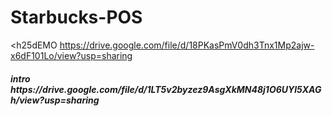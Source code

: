 # Starbucks-POS

<h25dEMO
https://drive.google.com/file/d/18PKasPmV0dh3Tnx1Mp2ajw-x6dF101Lo/view?usp=sharing
<h5>intro
https://drive.google.com/file/d/1LT5v2byzez9AsgXkMN48j1O6UYl5XAGh/view?usp=sharing


